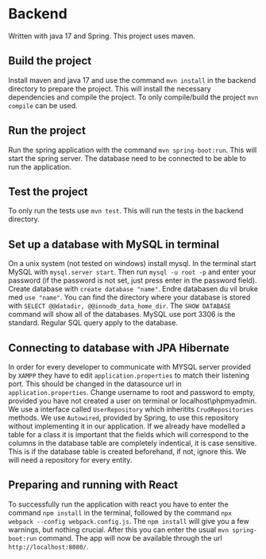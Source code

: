 # Backend

Written with java 17 and Spring. This project uses maven.

## Build the project
Install maven and java 17 and use the command `mvn install` in the backend directory to prepare the project. This will install the necessary dependencies and compile the project. To only compile/build the project `mvn compile` can be used.

## Run the project
Run the spring application with the command `mvn spring-boot:run`. This will start the spring server. The database need to be connected to be able to run the application.

## Test the project
To only run the tests use `mvn test`. This will run the tests in the backend directory.

## Set up a database with MySQL in terminal
On a unix system (not tested on windows) install mysql. In the terminal start MySQL with `mysql.server start`. Then run `mysql -u root -p` and enter your password (if the password is not set, just press enter in the password field). Create database with `create database "name"`. Endre databasen du vil bruke med `use "name"`. You can find the directory where your database is stored with `SELECT @@datadir, @@innodb_data_home_dir`. The `SHOW DATABASE` command will show all of the databases. MySQL use port 3306 is the standard. Regular SQL query apply to the database. 

## Connecting to database with JPA Hibernate
In order for every developer to communicate with MYSQL server provided by `XAMPP` they have to
edit `application.properties` to match their listening port. This should be changed in the datasource url in `application.properties`. Change username to root and password to empty, provided you have not created a user on terminal or localhost\phpmyadmin\. We use a interface called `UserRepository` which inheritits `CrudRepositories` methods. We use `Autowired`, provided by Spring, to use this repository without implementing it in our application. If we already have modelled a table for a class it is important that the fields which will correspond to the columns in the database table are completely indentical, it is case sensitive. This is if the database table is created beforehand, if not, ignore this. We will need a repository for every entity. 

## Preparing and running with React
To successfully run the application with react you have to enter the command `npm install` in the terminal, followed by the command `npx webpack --config webpack.config.js`. The `npm install` will give you a few warnings, but nothing crucial. After this you can enter the usual `mvn spring-boot:run` command. The app will now be available through the url `http://localhost:8080/`.